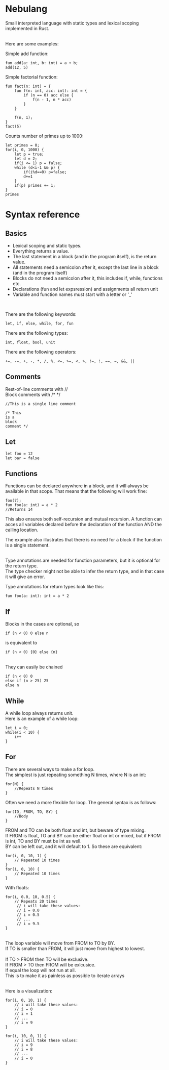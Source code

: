 # Nebulang
Small interpreted language with static types and lexical scoping implemented in Rust.

<br>
Here are some examples:

Simple add function:

    fun add(a: int, b: int) = a + b;
    add(12, 5)

Simple factorial function:

    fun fact(n: int) = {
        fun f(n: int, acc: int): int = {
            if (n == 0) acc else {
                f(n - 1, n * acc)
            }
        }

        f(n, 1);
    }
    fact(5)
    
Counts number of primes up to 1000:

    let primes = 0;
    for(i, 0, 1000) {
        let p = true;
        let d = 2;
        if(i <= 1) p = false;
        while (d<i-1 && p) {
            if(i%d==0) p=false;
            d+=1
        }
        if(p) primes += 1;
    }
    primes
    
# Syntax reference
## Basics
- Lexical scoping and static types.
- Everything returns a value.
- The last statement in a block (and in the program itself), is the return value.
- All statements need a semicolon after it, except the last line in a block (and in the program itself)
- Blocks do not need a semicolon after it, this includes if, while, functions etc.
- Declarations (fun and let expsression) and assignments all return unit
- Variable and function names must start with a letter or '_'

<br>

There are the following keywords:
<br>

    let, if, else, while, for, fun
      
There are the following types:
<br>

    int, float, bool, unit

There are the following operators:
<br>

    +=, -=, +, -, *, /, %, <=, >=, <, >, !=, !, ==, =, &&, ||

## Comments
Rest-of-line comments with // <br>
Block comments with /* */
<br>

    //This is a single line comment

    /* This
    is a
    block 
    comment */

## Let
    let foo = 12
    let bar = false

## Functions
Functions can be declared anywhere in a block, and it will always be available in that scope. That means that the following will work fine:

    foo(7);
    fun foo(a: int) = a * 2
    //Returns 14

This also ensures both self-recursion and mutual recursion. A function can acces all variables declared before the declaration of the function AND the calling location.

The example also illustrates that there is no need for a block if the function is a single statement.

<br>
Type annotations are needed for function parameters, but it is optional for the return type.
<br> The type checker might not be able to infer the return type, and in that case it will give an error.

Type annotations for return types look like this:

    fun foo(a: int): int = a * 2

## If
Blocks in the cases are optional, so

    if (n < 0) 0 else n
    
is equivalent to

    if (n < 0) {0} else {n}

<br>
They can easily be chained

    if (n < 0) 0
    else if (n > 25) 25
    else n

## While
A while loop always returns unit.
<br>
Here is an example of a while loop:

    let i = 0;
    while(i < 10) {
        i++
    }

## For
There are several ways to make a for loop.
<br>
The simplest is just repeating something N times, where N is an int:

    for(N) {
        //Repeats N times
    }

Often we need a more flexible for loop. The general syntax is as follows:

    for(ID, FROM, TO, BY) {
        //Body
    }

FROM and TO can be both float and int, but beware of type mixing. <br>
If FROM is float, TO and BY can be either float or int or mixed, but if FROM is int, TO and BY must be int as well. <br>
BY can be left out, and it will default to 1. So these are equivalent:

    for(i, 0, 10, 1) {
        // Repeated 10 times
    }
    for(i, 0, 10) {
        // Repeated 10 times
    }

With floats:

    for(i, 0.0, 10, 0.5) {
        // Repeats 20 times
         // i will take these values:
         // i = 0.0
         // i = 0.5
         // ...
         // i = 9.5
    }

<br>
The loop variable will move from FROM to TO by BY. <br>
If TO is smaller than FROM, it will just move from highest to lowest. <br><br>
If TO > FROM then TO will be exclusive. <br>
If FROM > TO then FROM will be exlcusice. <br>
If equal the loop will not run at all. <br>
This is to make it as painless as possible to iterate arrays <br><br>

Here is a visualization:

    for(i, 0, 10, 1) {
        // i will take these values:
        // i = 0
        // i = 1
        // ...
        // i = 9
    }

    for(i, 10, 0, 1) {
        // i will take these values:
        // i = 9
        // i = 8
        // ...
        // i = 0
    }